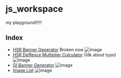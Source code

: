 # js_workspace
my playground!!!!!
## Index
- [HSR Banner Generator](https://c2t-r.github.io/js_workspace/util/HSRbanner/) Broken now
![image](https://github.com/c2t-r/js_workspace/assets/80561604/58a8b590-bdc9-4956-87f1-3d49a788fd0e)
- [HSR Deffence Multiplier Culculator](https://c2t-r.github.io/js_workspace/util/def_culculator/) (Idk about typo)  
![image](https://github.com/c2t-r/js_workspace/assets/80561604/eb41f575-c8b1-48a7-8dfb-ca1cbd887fa4)
- [GI  Banner Generator](https://c2t-r.github.io/js_workspace/util/banner/)
![image](https://github.com/c2t-r/js_workspace/assets/80561604/e72d83df-7e3c-425b-a925-37148abdc2d9)
- [Image List](https://c2t-r.github.io/js_workspace/util/ImageList/)
![image](https://github.com/c2t-r/js_workspace/assets/80561604/3419bfab-152b-4cc6-a6be-cc9e0b1eae0c)
